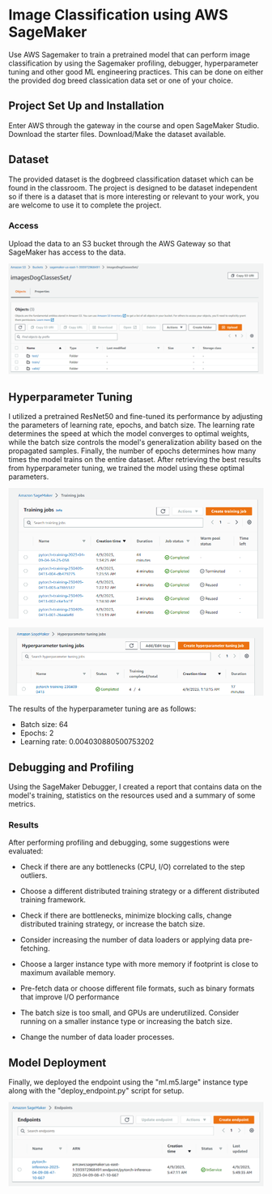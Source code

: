 # Image Classification using AWS SageMaker

Use AWS Sagemaker to train a pretrained model that can perform image classification by using the Sagemaker profiling, debugger, hyperparameter tuning and other good ML engineering practices. This can be done on either the provided dog breed classication data set or one of your choice.

## Project Set Up and Installation
Enter AWS through the gateway in the course and open SageMaker Studio. 
Download the starter files.
Download/Make the dataset available. 

## Dataset
The provided dataset is the dogbreed classification dataset which can be found in the classroom.
The project is designed to be dataset independent so if there is a dataset that is more interesting or relevant to your work, you are welcome to use it to complete the project.

### Access
Upload the data to an S3 bucket through the AWS Gateway so that SageMaker has access to the data. 

![S3](screenshot/s3.png)

## Hyperparameter Tuning
I utilized a pretrained ResNet50 and fine-tuned its performance by adjusting the parameters of learning rate, epochs, and batch size. The learning rate determines the speed at which the model converges to optimal weights, while the batch size controls the model's generalization ability based on the propagated samples. Finally, the number of epochs determines how many times the model trains on the entire dataset. After retrieving the best results from hyperparameter tuning, we trained the model using these optimal parameters.

![Training Job](screenshot/training_job.png)

![Hyperparameter Tuning](screenshot/hyperparameter_tuning.png)

The results of the hyperparameter tuning are as follows:

   - Batch size: 64
   - Epochs: 2
   - Learning rate: 0.004030880500753202

## Debugging and Profiling
Using the SageMaker Debugger, I created a report that contains data on the model's training, statistics on the resources used and a summary of some metrics.

### Results
After performing profiling and debugging, some suggestions were evaluated:

- Check if there are any bottlenecks (CPU, I/O) correlated to the step outliers.

- Choose a different distributed training strategy or a different distributed training framework. 	

- Check if there are bottlenecks, minimize blocking calls, change distributed training strategy, or increase the batch size. 

- Consider increasing the number of data loaders or applying data pre-fetching. 	

- Choose a larger instance type with more memory if footprint is close to maximum available memory. 

- Pre-fetch data or choose different file formats, such as binary formats that improve I/O performance

- The batch size is too small, and GPUs are underutilized. Consider running on a smaller instance type or increasing the batch size. 

- Change the number of data loader processes. 	

## Model Deployment
Finally, we deployed the endpoint using the "ml.m5.large" instance type along with the "deploy_endpoint.py" script for setup. 

![Endpoint](screenshot/endpoint.png)